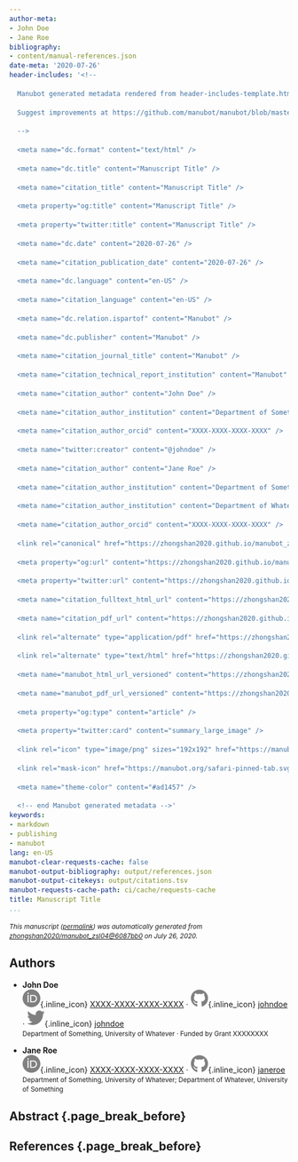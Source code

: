 ```yaml
---
author-meta:
- John Doe
- Jane Roe
bibliography:
- content/manual-references.json
date-meta: '2020-07-26'
header-includes: '<!--

  Manubot generated metadata rendered from header-includes-template.html.

  Suggest improvements at https://github.com/manubot/manubot/blob/master/manubot/process/header-includes-template.html

  -->

  <meta name="dc.format" content="text/html" />

  <meta name="dc.title" content="Manuscript Title" />

  <meta name="citation_title" content="Manuscript Title" />

  <meta property="og:title" content="Manuscript Title" />

  <meta property="twitter:title" content="Manuscript Title" />

  <meta name="dc.date" content="2020-07-26" />

  <meta name="citation_publication_date" content="2020-07-26" />

  <meta name="dc.language" content="en-US" />

  <meta name="citation_language" content="en-US" />

  <meta name="dc.relation.ispartof" content="Manubot" />

  <meta name="dc.publisher" content="Manubot" />

  <meta name="citation_journal_title" content="Manubot" />

  <meta name="citation_technical_report_institution" content="Manubot" />

  <meta name="citation_author" content="John Doe" />

  <meta name="citation_author_institution" content="Department of Something, University of Whatever" />

  <meta name="citation_author_orcid" content="XXXX-XXXX-XXXX-XXXX" />

  <meta name="twitter:creator" content="@johndoe" />

  <meta name="citation_author" content="Jane Roe" />

  <meta name="citation_author_institution" content="Department of Something, University of Whatever" />

  <meta name="citation_author_institution" content="Department of Whatever, University of Something" />

  <meta name="citation_author_orcid" content="XXXX-XXXX-XXXX-XXXX" />

  <link rel="canonical" href="https://zhongshan2020.github.io/manubot_zsl04/" />

  <meta property="og:url" content="https://zhongshan2020.github.io/manubot_zsl04/" />

  <meta property="twitter:url" content="https://zhongshan2020.github.io/manubot_zsl04/" />

  <meta name="citation_fulltext_html_url" content="https://zhongshan2020.github.io/manubot_zsl04/" />

  <meta name="citation_pdf_url" content="https://zhongshan2020.github.io/manubot_zsl04/manuscript.pdf" />

  <link rel="alternate" type="application/pdf" href="https://zhongshan2020.github.io/manubot_zsl04/manuscript.pdf" />

  <link rel="alternate" type="text/html" href="https://zhongshan2020.github.io/manubot_zsl04/v/6087bb0e87edf6b5211edc293c3fe3cc03075c8c/" />

  <meta name="manubot_html_url_versioned" content="https://zhongshan2020.github.io/manubot_zsl04/v/6087bb0e87edf6b5211edc293c3fe3cc03075c8c/" />

  <meta name="manubot_pdf_url_versioned" content="https://zhongshan2020.github.io/manubot_zsl04/v/6087bb0e87edf6b5211edc293c3fe3cc03075c8c/manuscript.pdf" />

  <meta property="og:type" content="article" />

  <meta property="twitter:card" content="summary_large_image" />

  <link rel="icon" type="image/png" sizes="192x192" href="https://manubot.org/favicon-192x192.png" />

  <link rel="mask-icon" href="https://manubot.org/safari-pinned-tab.svg" color="#ad1457" />

  <meta name="theme-color" content="#ad1457" />

  <!-- end Manubot generated metadata -->'
keywords:
- markdown
- publishing
- manubot
lang: en-US
manubot-clear-requests-cache: false
manubot-output-bibliography: output/references.json
manubot-output-citekeys: output/citations.tsv
manubot-requests-cache-path: ci/cache/requests-cache
title: Manuscript Title
...
```







<small><em>
This manuscript
([permalink](https://zhongshan2020.github.io/manubot_zsl04/v/6087bb0e87edf6b5211edc293c3fe3cc03075c8c/))
was automatically generated
from [zhongshan2020/manubot_zsl04@6087bb0](https://github.com/zhongshan2020/manubot_zsl04/tree/6087bb0e87edf6b5211edc293c3fe3cc03075c8c)
on July 26, 2020.
</em></small>

## Authors



+ **John Doe**<br>
    ![ORCID icon](images/orcid.svg){.inline_icon}
    [XXXX-XXXX-XXXX-XXXX](https://orcid.org/XXXX-XXXX-XXXX-XXXX)
    · ![GitHub icon](images/github.svg){.inline_icon}
    [johndoe](https://github.com/johndoe)
    · ![Twitter icon](images/twitter.svg){.inline_icon}
    [johndoe](https://twitter.com/johndoe)<br>
  <small>
     Department of Something, University of Whatever
     · Funded by Grant XXXXXXXX
  </small>

+ **Jane Roe**<br>
    ![ORCID icon](images/orcid.svg){.inline_icon}
    [XXXX-XXXX-XXXX-XXXX](https://orcid.org/XXXX-XXXX-XXXX-XXXX)
    · ![GitHub icon](images/github.svg){.inline_icon}
    [janeroe](https://github.com/janeroe)<br>
  <small>
     Department of Something, University of Whatever; Department of Whatever, University of Something
  </small>



## Abstract {.page_break_before}




## References {.page_break_before}

<!-- Explicitly insert bibliography here -->
<div id="refs"></div>

